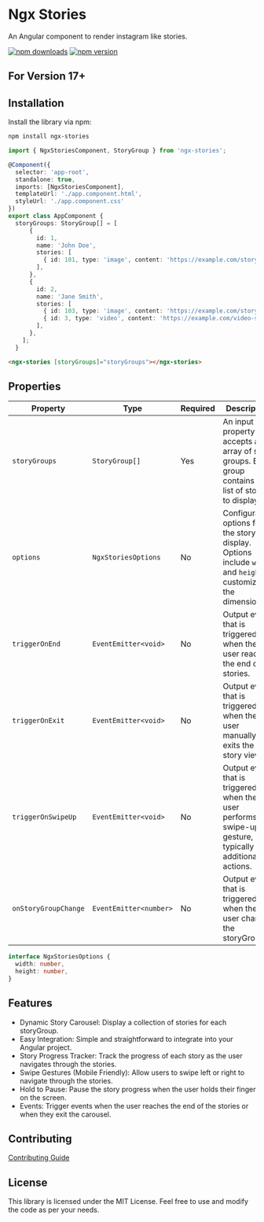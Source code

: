 # Ngx Stories

An Angular component to render instagram like stories.

[![npm downloads](https://img.shields.io/npm/dt/ngx-stories)](https://www.npmjs.com/package/ngx-stories)
[![npm version](https://img.shields.io/npm/v/ngx-stories)](https://www.npmjs.com/package/ngx-stories)


## For Version 17+

## Installation

Install the library via npm:

```bash
npm install ngx-stories
```

```ts
import { NgxStoriesComponent, StoryGroup } from 'ngx-stories';

@Component({
  selector: 'app-root',
  standalone: true,
  imports: [NgxStoriesComponent],
  templateUrl: './app.component.html',
  styleUrl: './app.component.css'
})
export class AppComponent {
  storyGroups: StoryGroup[] = [
      {
        id: 1,
        name: 'John Doe',
        stories: [
          { id: 101, type: 'image', content: 'https://example.com/story1.jpg' },
        ],
      },
      {
        id: 2,
        name: 'Jane Smith',
        stories: [
          { id: 103, type: 'image', content: 'https://example.com/story3.jpg' },
          { id: 3, type: 'video', content: 'https://example.com/video-story.mp4' },
        ],
      },
    ];
  }
```

```html
<ngx-stories [storyGroups]="storyGroups"></ngx-stories>
```

## Properties
| Property           | Type                  | Required | Description                                                                                                  |
|--------------------|-----------------------|----------|--------------------------------------------------------------------------------------------------------------|
| `storyGroups`      | `StoryGroup[]`        | Yes      | An input property that accepts an array of story groups. Each group contains a list of stories to display.     |
| `options`          | `NgxStoriesOptions`   | No       | Configuration options for the story display. Options include `width` and `height` to customize the dimensions. |
| `triggerOnEnd`     | `EventEmitter<void>`  | No       | Output event that is triggered when the user reaches the end of all stories.                                  |
| `triggerOnExit`    | `EventEmitter<void>`  | No       | Output event that is triggered when the user manually exits the story view.                                   |
| `triggerOnSwipeUp` | `EventEmitter<void>`  | No       | Output event that is triggered when the user performs a swipe-up gesture, typically for additional actions.    |
| `onStoryGroupChange` | `EventEmitter<number>`  | No       | Output event that is triggered when the user changes the storyGroup.


```ts
interface NgxStoriesOptions {
  width: number,
  height: number,
}
```

## Features
* Dynamic Story Carousel: Display a collection of stories for each storyGroup.
* Easy Integration: Simple and straightforward to integrate into your Angular project.
* Story Progress Tracker: Track the progress of each story as the user navigates through the stories.
* Swipe Gestures (Mobile Friendly): Allow users to swipe left or right to navigate through the stories.
* Hold to Pause: Pause the story progress when the user holds their finger on the screen.
* Events: Trigger events when the user reaches the end of the stories or when they exit the carousel.

## Contributing
[Contributing Guide](https://github.com/Gauravdarkslayer/ngx-stories/blob/main/CONTRIBUTING.md)

## License
This library is licensed under the MIT License. Feel free to use and modify the code as per your needs.
